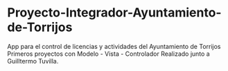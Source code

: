 # Proyecto-Integrador-Ayuntamiento-de-Torrijos
App para el control de licencias y actividades del Ayuntamiento de Torrijos
Primeros proyectos con Modelo - Vista - Controlador 
Realizado junto a Guilltermo Tuvilla.
